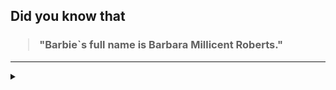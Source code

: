 ## Did you know that

<h3>
  <blockquote>
<!--START_SECTION:debris-->                                                                                                                                                                                                                                                                                   
"Barbie`s full name is Barbara Millicent Roberts."
<!--END_SECTION:debris-->
  </blockquote>
</h3>

-----

<details>
  <summary></summary>

<img src="https://github-readme-stats.vercel.app/api?show_icons=true&hide=issues&username=ekickx"> <img src="https://github-readme-stats.vercel.app/api/top-langs/?layout=compact&username=ekickx">

</details>
